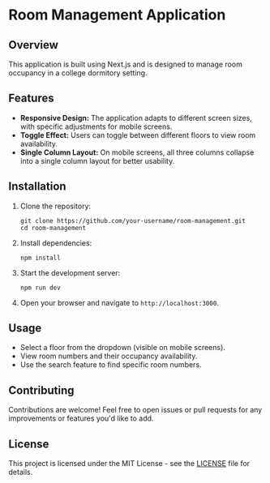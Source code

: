 

# Room Management Application

## Overview

This application is built using Next.js and is designed to manage room occupancy in a college dormitory setting.

## Features

- **Responsive Design:** The application adapts to different screen sizes, with specific adjustments for mobile screens.
- **Toggle Effect:** Users can toggle between different floors to view room availability.
- **Single Column Layout:** On mobile screens, all three columns collapse into a single column layout for better usability.

## Installation

1. Clone the repository:
   ```
   git clone https://github.com/your-username/room-management.git
   cd room-management
   ```

2. Install dependencies:
   ```
   npm install
   ```

3. Start the development server:
   ```
   npm run dev
   ```

4. Open your browser and navigate to `http://localhost:3000`.

## Usage

- Select a floor from the dropdown (visible on mobile screens).
- View room numbers and their occupancy availability.
- Use the search feature to find specific room numbers.

## Contributing

Contributions are welcome! Feel free to open issues or pull requests for any improvements or features you'd like to add.

## License

This project is licensed under the MIT License - see the [LICENSE](LICENSE) file for details.

